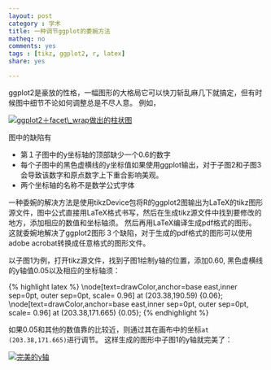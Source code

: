 ```yaml
---
layout: post 
category : 学术
title: 一种调节ggplot的委婉方法
matheq: no
comments: yes
tags : [tikz, ggplot2, r, latex]
share: yes

---
```


ggplot2是豪放的性格，一幅图形的大格局它可以快刀斩乱麻几下就搞定，但有时候图中细节不论如何调整总是不尽人意。
例如，

<a class="fancybox" rel="gallery1" href="https://2s66lw.bl3301.livefilestore.com/y2pBQDNma3CZDAEMvB7Z4nyvOILIUD9AvfpkIM_Iq-iAPbB0aU312vKwdTa5m7afs1wDqikhHna9EBu8Rw6v6mS-nUEzJJiJXhLJ6TddZqMXQyh42RKAZVO0HXbHDLm_LmJB1zl0xnlg563qmVwt7GLBA/ggplot.png" title="ggplot2＋facet\_wrap做出的柱状图"><img src="https://2s66lw.bl3301.livefilestore.com/y2pBQDNma3CZDAEMvB7Z4nyvOILIUD9AvfpkIM_Iq-iAPbB0aU312vKwdTa5m7afs1wDqikhHna9EBu8Rw6v6mS-nUEzJJiJXhLJ6TddZqMXQyh42RKAZVO0HXbHDLm_LmJB1zl0xnlg563qmVwt7GLBA/ggplot.png" alt="ggplot2＋facet\_wrap做出的柱状图" /></a>

图中的缺陷有

- 第１子图中的y坐标轴的顶部缺少一个0.6的数字
- 每个子图中的黑色虚横线的y坐标值如果使用ggplot输出，对于子图2和子图3会导致该数字和原点数字上下重合影响美观。
- 两个坐标轴的名称不是数学公式字体

一种委婉的解决方法是使用tikzDevice包将R的ggplot2图输出为LaTeX的tikz图形源文件，图中公式直接用LaTeX格式书写，然后在生成tikz源文件中找到要修改的地方，添加相应的数值和坐标轴须。
然后再用LaTeX编译生成pdf格式的图形。
这就委婉地解决了ggplot2图形３个缺陷，对于生成的pdf格式的图形可以使用adobe acrobat转换成任意格式的图形文件。

以子图1为例，打开tikz源文件，找到子图1绘制y轴的位置，添加0.60, 黑色虚横线的y轴值0.05以及相应的坐标轴须：

{% highlight latex  %}
\node[text=drawColor,anchor=base east,inner sep=0pt, outer sep=0pt, scale=  0.96] at (203.38,190.59) {0.06};
\node[text=drawColor,anchor=base east,inner sep=0pt, outer sep=0pt, scale=  0.96] at (203.38,171.665) {0.05};
{% endhighlight %}

如果0.05和其他的数值靠的比较近，则通过其在画布中的坐标`at (203.38,171.665)`进行调节。
这样生成的图形中子图1的y轴就完美了：

<a class="fancybox" rel="gallery1" href="https://2s66lw.bl3301.livefilestore.com/y2pbhutzKTu7DtucW-Dc9BpvU6-MlVXPxQFLi9FODjwJsEJFJ_hZ4OSHGMJDcLu3bsW1MANVhAsdoOgTwhSGbRpyFqimVXCHfn1OU9dNbHiRPxXgQ4v2wmwDlXZdI-ubEUvTVamOT3qUXUxIle4Td1Ttw/ggplotRevised.png" title="完美的y轴"><img src="https://2s66lw.bl3301.livefilestore.com/y2pbhutzKTu7DtucW-Dc9BpvU6-MlVXPxQFLi9FODjwJsEJFJ_hZ4OSHGMJDcLu3bsW1MANVhAsdoOgTwhSGbRpyFqimVXCHfn1OU9dNbHiRPxXgQ4v2wmwDlXZdI-ubEUvTVamOT3qUXUxIle4Td1Ttw/ggplotRevised.png" alt="完美的y轴" /></a>

